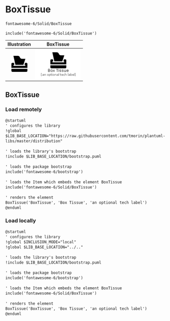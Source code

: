 # BoxTissue


```text
fontawesome-6/Solid/BoxTissue
```

```text
include('fontawesome-6/Solid/BoxTissue')
```



| Illustration | BoxTissue |
| :---: | :---: |
| ![illustration for Illustration](../../fontawesome-6/Solid/BoxTissue.png) | ![illustration for BoxTissue](../../fontawesome-6/Solid/BoxTissue.Local.png) |




## BoxTissue

### Load remotely
```plantuml
@startuml
' configures the library
!global $LIB_BASE_LOCATION="https://raw.githubusercontent.com/tmorin/plantuml-libs/master/distribution"

' loads the library's bootstrap
!include $LIB_BASE_LOCATION/bootstrap.puml

' loads the package bootstrap
include('fontawesome-6/bootstrap')

' loads the Item which embeds the element BoxTissue
include('fontawesome-6/Solid/BoxTissue')

' renders the element
BoxTissue('BoxTissue', 'Box Tissue', 'an optional tech label')
@enduml
```

### Load locally
```plantuml
@startuml
' configures the library
!global $INCLUSION_MODE="local"
!global $LIB_BASE_LOCATION="../.."

' loads the library's bootstrap
!include $LIB_BASE_LOCATION/bootstrap.puml

' loads the package bootstrap
include('fontawesome-6/bootstrap')

' loads the Item which embeds the element BoxTissue
include('fontawesome-6/Solid/BoxTissue')

' renders the element
BoxTissue('BoxTissue', 'Box Tissue', 'an optional tech label')
@enduml
```

